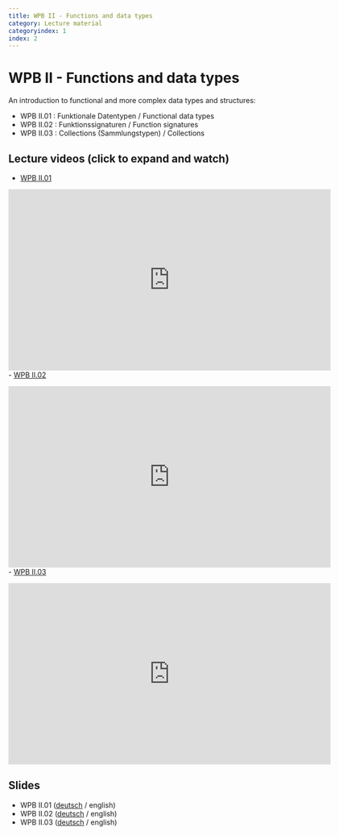```yaml
---
title: WPB II - Functions and data types
category: Lecture material
categoryindex: 1
index: 2
---
```


# WPB II - Functions and data types

An introduction to functional and more complex data types and structures:

- WPB II.01 : Funktionale Datentypen / Functional data types
- WPB II.02 : Funktionssignaturen / Function signatures
- WPB II.03 : Collections (Sammlungstypen) / Collections
 

## Lecture videos (click to expand and watch)

- <a href="#vimeo-1" data-action="collapse">WPB II.01 </a></p>
<div id="vimeo-1" class="is-collapsible">
    <iframe title="vimeo-player" src="https://player.vimeo.com/video/409469949" width="640" height="360" frameborder="0" allowfullscreen="allowfullscreen"></iframe>
</div>
- <a href="#vimeo-2" data-action="collapse">WPB II.02 </a></p>
<div id="vimeo-2" class="is-collapsible">
    <iframe title="vimeo-player" src="https://player.vimeo.com/video/409482460" width="640" height="360" frameborder="0" allowfullscreen="allowfullscreen"></iframe>
</div>
- <a href="#vimeo-3" data-action="collapse">WPB II.03 </a></p>
<div id="vimeo-3" class="is-collapsible">
    <iframe title="vimeo-player" src="https://player.vimeo.com/video/412603072" width="640" height="360" frameborder="0" allowfullscreen="allowfullscreen"></iframe>
</div>

## Slides

- WPB II.01 ([deutsch](https://csb.bio.uni-kl.de/teaching/WPB_Podcast/II01_Funktionale_Datentypen.pdf) / english)
- WPB II.02 ([deutsch](https://csb.bio.uni-kl.de/teaching/WPB_Podcast/II02_Funktionssignaturen.pdf) / english)
- WPB II.03 ([deutsch](https://csb.bio.uni-kl.de/teaching/WPB_Podcast/II03_Collection_types_(Sammlungstypen).pdf) / english)
